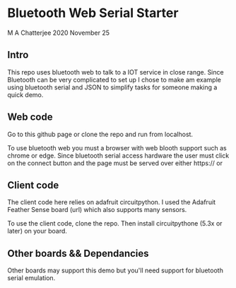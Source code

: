 # Bluetooth Web Serial Starter
M A Chatterjee
2020 November 25

## Intro
This repo uses bluetooth web to talk to a IOT service in close range.  Since Bluetooth can be very complicated to set up I chose to make am example using bluetooth serial and JSON to simplify tasks for someone making a quick demo.  



## Web code
Go to this github page or clone the repo and run from localhost.  

To use bluetooth web you must a browser with web blooth support such as chrome or edge.  Since bluetooth serial access hardware the user must click on the connect button and the page must be served over either https:// or 

## Client code
The client code here relies on adafruit circuitpython.  I used the Adafruit Feather Sense board (url) which also supports many sensors.

To use the client code, clone the repo.  Then install circuitpythone (5.3x or later) on your board.  



## Other boards && Dependancies
Other boards may support this demo but you'll need support for bluetooth serial emulation.